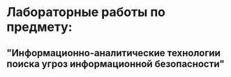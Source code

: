 # Лабораторные работы по предмету: 
## "Информационно-аналитические технологии поиска угроз информационной безопасности"
